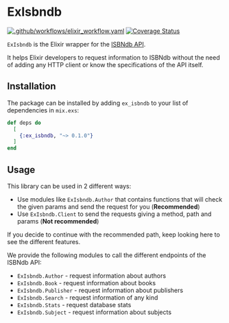 # ExIsbndb 

[![.github/workflows/elixir_workflow.yaml](https://github.com/southgard/ex_isbndb/actions/workflows/elixir_workflow.yaml/badge.svg)](https://github.com/southgard/ex_isbndb/actions/workflows/elixir_workflow.yaml) [![Coverage Status](https://coveralls.io/repos/github/southgard/ex_isbndb/badge.svg?branch=main)](https://coveralls.io/github/southgard/ex_isbndb?branch=main)


`ExIsbndb` is the Elixir wrapper for the [ISBNdb API](https://isbndb.com/apidocs/v2).

It helps Elixir developers to request information to ISBNdb without the need of adding any 
HTTP client or know the specifications of the API itself.

## Installation

The package can be installed by adding `ex_isbndb` to your list of dependencies in `mix.exs`:

```elixir
def deps do
  [
    {:ex_isbndb, "~> 0.1.0"}
  ]
end
```

## Usage

This library can be used in 2 different ways:

* Use modules like `ExIsbndb.Author` that contains functions that will check the given params and send the request for you (**Recommended**)
* Use `ExIsbndb.Client` to send the requests giving a method, path and params (**Not recommended**)

If you decide to continue with the recommended path, keep looking here to see the different features.

We provide the following modules to call the different endpoints of the ISBNdb API:

* `ExIsbndb.Author` - request information about authors
* `ExIsbndb.Book` - request information about books
* `ExIsbndb.Publisher` - request information about publishers
* `ExIsbndb.Search` - request information of any kind
* `ExIsbndb.Stats` - request database stats
* `ExIsbndb.Subject` - request information about subjects
